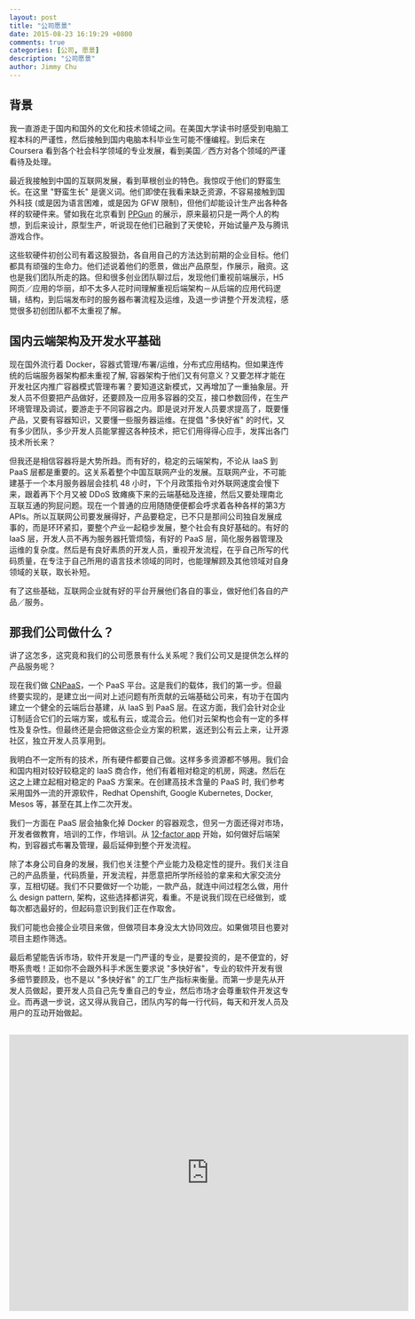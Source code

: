```yaml
---
layout: post
title: "公司愿景"
date: 2015-08-23 16:19:29 +0800
comments: true
categories: [公司, 愿景]
description: "公司愿景"
author: Jimmy Chu
---
```


## 背景

我一直游走于国内和国外的文化和技术领域之间。在美国大学读书时感受到电脑工程本科的严谨性，然后接触到国内电脑本科毕业生可能不懂编程。到后来在 Coursera 看到各个社会科学领域的专业发展，看到美国／西方对各个领域的严谨看待及处理。

最近我接触到中国的互联网发展，看到草根创业的特色。我惊叹于他们的野蛮生长。在这里 "野蛮生长" 是褒义词。他们即使在我看来缺乏资源，不容易接触到国外科技 (或是因为语言困难，或是因为 GFW 限制)，但他们却能设计生产出各种各样的软硬件来。譬如我在北京看到 [PPGun](http://www.ppgun.com/) 的展示，原来最初只是一两个人的构想，到后来设计，原型生产，听说现在他们已融到了天使轮，开始试量产及与腾讯游戏合作。

这些软硬件初创公司有着这股狠劲，各自用自己的方法达到前期的企业目标。他们都具有顽强的生命力。他们述说着他们的愿景，做出产品原型，作展示，融资。这也是我们团队所走的路。但和很多创业团队聊过后，发现他们重视前端展示，H5 网页／应用的华丽，却不太多人花时间理解重视后端架构－从后端的应用代码逻辑，结构，到后端发布时的服务器布署流程及运维，及退一步讲整个开发流程，感觉很多初创团队都不太重视了解。

## 国内云端架构及开发水平基础

现在国外流行着 Docker，容器式管理/布署/运维，分布式应用结构。但如果连传统的后端服务器架构都未重视了解, 容器架构于他们又有何意义？又要怎样才能在开发社区内推广容器模式管理布署？要知道这新模式，又再增加了一重抽象层。开发人员不但要把产品做好，还要顾及一应用多容器的交互，接口参数回传，在生产环境管理及调试，要游走于不同容器之内。即是说对开发人员要求提高了，既要懂产品，又要有容器知识，又要懂一些服务器运维。在提倡 "多快好省" 的时代，又有多少团队，多少开发人员能掌握这各种技术，把它们用得得心应手，发挥出各门技术所长来？

但我还是相信容器将是大势所趋。而有好的，稳定的云端架构，不论从 IaaS 到 PaaS 层都是重要的。这关系着整个中国互联网产业的发展。互联网产业，不可能建基于一个本月服务器层会挂机 48 小时，下个月政策指令对外联网速度会慢下来，跟着再下个月又被 DDoS 致瘫痪下来的云端基础及连接，然后又要处理南北互联互通的狗屁问题。现在一个普通的应用随随便便都会呼求着各种各样的第3方 APIs。所以互联网公司要发展得好，产品要稳定，已不只是那间公司独自发展成事的，而是环环紧扣，要整个产业一起稳步发展，整个社会有良好基础的。有好的 IaaS 层，开发人员不再为服务器托管烦恼，有好的 PaaS 层，简化服务器管理及运维的复杂度。然后是有良好素质的开发人员，重视开发流程，在乎自己所写的代码质量，在专注于自己所用的语言技术领域的同时，也能理解顾及其他领域对自身领域的关联，取长补短。

有了这些基础，互联网企业就有好的平台开展他们各自的事业，做好他们各自的产品／服务。

## 那我们公司做什么？

讲了这怎多，这究竟和我们的公司愿景有什么关系呢？我们公司又是提供怎么样的产品服务呢？

现在我们做 [CNPaaS](http://www.cnpaas.io)，一个 PaaS 平台。这是我们的载体，我们的第一步。但最终要实现的，是建立出一间对上述问题有所贡献的云端基础公司来，有功于在国内建立一个健全的云端后台基建，从 IaaS 到 PaaS 层。在这方面，我们会针对企业订制适合它们的云端方案，或私有云，或混合云。他们对云架构也会有一定的多样性及复杂性。但最终还是会把做这些企业方案的积累，返还到公有云上来，让开源社区，独立开发人员享用到。

我明白不一定所有的技术，所有硬件都要自己做。这样多多资源都不够用。我们会和国内相对较好较稳定的 IaaS 商合作，他们有着相对稳定的机房，网速。然后在这之上建立起相对稳定的 PaaS 方案来。在创建高技术含量的 PaaS 时, 我们参考采用国外一流的开源软件，Redhat Openshift, Google Kubernetes, Docker, Mesos 等，甚至在其上作二次开发。

我们一方面在 PaaS 层会抽象化掉 Docker 的容器观念，但另一方面还得对市场，开发者做教育，培训的工作，作培训。从 [12-factor app](http://12factor.net/) 开始，如何做好后端架构，到容器式布署及管理，最后延伸到整个开发流程。

除了本身公司自身的发展，我们也关注整个产业能力及稳定性的提升。我们关注自己的产品质量，代码质量，开发流程，并愿意把所学所经验的拿来和大家交流分享，互相切磋。我们不只要做好一个功能，一款产品，就连中间过程怎么做，用什么 design pattern, 架构，这些选择都讲究，看重。不是说我们现在已经做到，或每次都选最好的，但起码意识到我们正在作取舍。

我们可能也会接企业项目来做，但做项目本身没太大协同效应。如果做项目也要对项目主题作筛选。

最后希望能告诉市场，软件开发是一门严谨的专业，是要投资的，是不便宜的，好嘢系贵嘅！正如你不会跟外科手术医生要求说 "多快好省"，专业的软件开发有很多细节要顾及，也不是以 "多快好省" 的工厂生产指标来衡量。而第一步是先从开发人员做起，要开发人员自己先专重自己的专业，然后市场才会尊重软件开发这专业。而再退一步说，这又得从我自己，团队内写的每一行代码，每天和开发人员及用户的互动开始做起。

<div class="center" style="margin-top: 30px; margin-bottom: 30px">
  <iframe height=498 width=720 src="http://player.youku.com/embed/XNzY4Njk5Njk2" frameborder=0 allowfullscreen></iframe>
</div>
